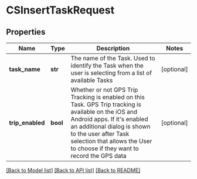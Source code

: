 # CSInsertTaskRequest

## Properties
Name | Type | Description | Notes
------------ | ------------- | ------------- | -------------
**task_name** | **str** | The name of the Task.  Used to identify the Task when the user is selecting from a list of available Tasks | [optional] 
**trip_enabled** | **bool** | Whether or not GPS Trip Tracking is enabled on this Task.  GPS Trip tracking is available on the iOS and Android apps.  If it&#39;s enabled an additional dialog is shown to the user after Task selection that allows the User to choose if they want to record the GPS data | [optional] 

[[Back to Model list]](../README.md#documentation-for-models) [[Back to API list]](../README.md#documentation-for-api-endpoints) [[Back to README]](../README.md)


